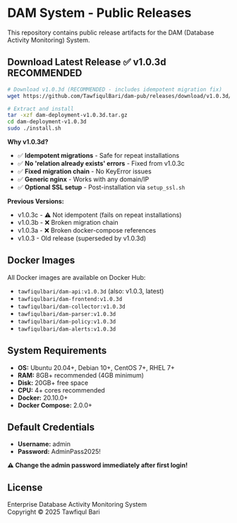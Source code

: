 # DAM System - Public Releases

This repository contains public release artifacts for the DAM (Database Activity Monitoring) System.

## Download Latest Release ✅ **v1.0.3d RECOMMENDED**

```bash
# Download v1.0.3d (RECOMMENDED - includes idempotent migration fix)
wget https://github.com/TawfiqulBari/dam-pub/releases/download/v1.0.3d/dam-deployment-v1.0.3d.tar.gz

# Extract and install
tar -xzf dam-deployment-v1.0.3d.tar.gz
cd dam-deployment-v1.0.3d
sudo ./install.sh
```

**Why v1.0.3d?**
- ✅ **Idempotent migrations** - Safe for repeat installations
- ✅ **No 'relation already exists' errors** - Fixed from v1.0.3c
- ✅ **Fixed migration chain** - No KeyError issues
- ✅ **Generic nginx** - Works with any domain/IP
- ✅ **Optional SSL setup** - Post-installation via `setup_ssl.sh`

**Previous Versions:**
- v1.0.3c - ⚠️ Not idempotent (fails on repeat installations)
- v1.0.3b - ❌ Broken migration chain
- v1.0.3a - ❌ Broken docker-compose references
- v1.0.3 - Old release (superseded by v1.0.3d)

## Docker Images

All Docker images are available on Docker Hub:
- `tawfiqulbari/dam-api:v1.0.3d` (also: v1.0.3, latest)
- `tawfiqulbari/dam-frontend:v1.0.3d`
- `tawfiqulbari/dam-collector:v1.0.3d`
- `tawfiqulbari/dam-parser:v1.0.3d`
- `tawfiqulbari/dam-policy:v1.0.3d`
- `tawfiqulbari/dam-alerts:v1.0.3d`

## System Requirements

- **OS:** Ubuntu 20.04+, Debian 10+, CentOS 7+, RHEL 7+
- **RAM:** 8GB+ recommended (4GB minimum)
- **Disk:** 20GB+ free space
- **CPU:** 4+ cores recommended
- **Docker:** 20.10.0+
- **Docker Compose:** 2.0.0+

## Default Credentials

- **Username:** admin
- **Password:** AdminPass2025!

**⚠️ Change the admin password immediately after first login!**

## License

Enterprise Database Activity Monitoring System  
Copyright © 2025 Tawfiqul Bari

